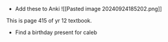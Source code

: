- Add these to Anki
![[Pasted image 20240924185202.png]]

This is page 415 of yr 12 textbook. 


- Find a birthday present for caleb